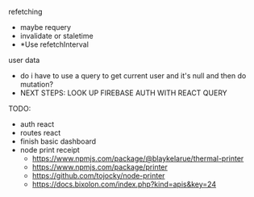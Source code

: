 refetching
- maybe requery
- invalidate or staletime
- *Use refetchInterval

user data
- do i have to use a query to get current user and it's null and then do mutation?
- NEXT STEPS: LOOK UP FIREBASE AUTH WITH REACT QUERY

TODO:
- auth react
- routes react
- finish basic dashboard
- node print receipt
  - https://www.npmjs.com/package/@blaykelarue/thermal-printer
  - https://www.npmjs.com/package/printer
  - https://github.com/tojocky/node-printer
  - https://docs.bixolon.com/index.php?kind=apis&key=24